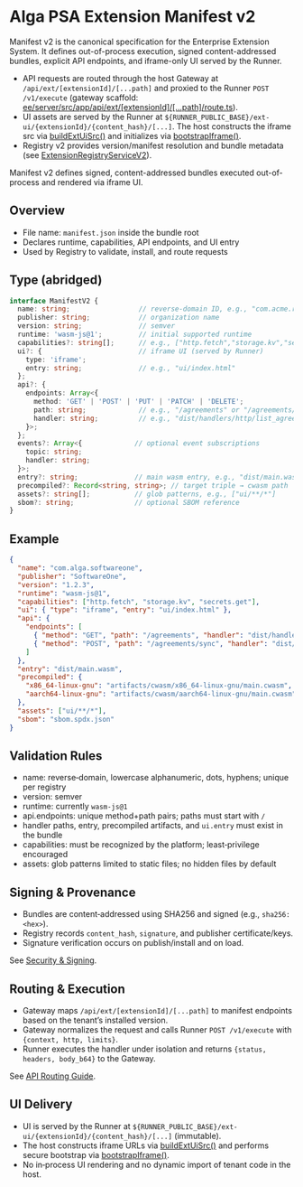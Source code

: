 # Alga PSA Extension Manifest v2

Manifest v2 is the canonical specification for the Enterprise Extension System. It defines out-of-process execution, signed content-addressed bundles, explicit API endpoints, and iframe-only UI served by the Runner.

- API requests are routed through the host Gateway at `/api/ext/[extensionId]/[...path]` and proxied to the Runner `POST /v1/execute` (gateway scaffold: [ee/server/src/app/api/ext/[extensionId]/[...path]/route.ts](ee/server/src/app/api/ext/%5BextensionId%5D/%5B...path%5D/route.ts)).
- UI assets are served by the Runner at `${RUNNER_PUBLIC_BASE}/ext-ui/{extensionId}/{content_hash}/[...]`. The host constructs the iframe src via [buildExtUiSrc()](ee/server/src/lib/extensions/ui/iframeBridge.ts:38) and initializes via [bootstrapIframe()](ee/server/src/lib/extensions/ui/iframeBridge.ts:45).
- Registry v2 provides version/manifest resolution and bundle metadata (see [ExtensionRegistryServiceV2](ee/server/src/lib/extensions/registry-v2.ts:48)).

Manifest v2 defines signed, content-addressed bundles executed out-of-process and rendered via iframe UI.

## Overview

- File name: `manifest.json` inside the bundle root
- Declares runtime, capabilities, API endpoints, and UI entry
- Used by Registry to validate, install, and route requests

## Type (abridged)

```ts
interface ManifestV2 {
  name: string;                 // reverse‑domain ID, e.g., "com.acme.reports"
  publisher: string;            // organization name
  version: string;              // semver
  runtime: 'wasm-js@1';         // initial supported runtime
  capabilities?: string[];      // e.g., ["http.fetch","storage.kv","secrets.get"]
  ui?: {                        // iframe UI (served by Runner)
    type: 'iframe';
    entry: string;              // e.g., "ui/index.html"
  };
  api?: {
    endpoints: Array<{
      method: 'GET' | 'POST' | 'PUT' | 'PATCH' | 'DELETE';
      path: string;             // e.g., "/agreements" or "/agreements/:id"
      handler: string;          // e.g., "dist/handlers/http/list_agreements"
    }>;
  };
  events?: Array<{             // optional event subscriptions
    topic: string;
    handler: string;
  }>;
  entry?: string;              // main wasm entry, e.g., "dist/main.wasm"
  precompiled?: Record<string, string>; // target triple → cwasm path
  assets?: string[];           // glob patterns, e.g., ["ui/**/*"]
  sbom?: string;               // optional SBOM reference
}
```

## Example

```json
{
  "name": "com.alga.softwareone",
  "publisher": "SoftwareOne",
  "version": "1.2.3",
  "runtime": "wasm-js@1",
  "capabilities": ["http.fetch", "storage.kv", "secrets.get"],
  "ui": { "type": "iframe", "entry": "ui/index.html" },
  "api": {
    "endpoints": [
      { "method": "GET", "path": "/agreements", "handler": "dist/handlers/http/list_agreements" },
      { "method": "POST", "path": "/agreements/sync", "handler": "dist/handlers/http/sync" }
    ]
  },
  "entry": "dist/main.wasm",
  "precompiled": {
    "x86_64-linux-gnu": "artifacts/cwasm/x86_64-linux-gnu/main.cwasm",
    "aarch64-linux-gnu": "artifacts/cwasm/aarch64-linux-gnu/main.cwasm"
  },
  "assets": ["ui/**/*"],
  "sbom": "sbom.spdx.json"
}
```

## Validation Rules

- name: reverse‑domain, lowercase alphanumeric, dots, hyphens; unique per registry
- version: semver
- runtime: currently `wasm-js@1`
- api.endpoints: unique method+path pairs; paths must start with `/`
- handler paths, entry, precompiled artifacts, and `ui.entry` must exist in the bundle
- capabilities: must be recognized by the platform; least‑privilege encouraged
- assets: glob patterns limited to static files; no hidden files by default

## Signing & Provenance

- Bundles are content‑addressed using SHA256 and signed (e.g., `sha256:<hex>`).
- Registry records `content_hash`, `signature`, and publisher certificate/keys.
- Signature verification occurs on publish/install and on load.

See [Security & Signing](security_signing.md).

## Routing & Execution

- Gateway maps `/api/ext/[extensionId]/[...path]` to manifest endpoints based on the tenant’s installed version.
- Gateway normalizes the request and calls Runner `POST /v1/execute` with `{context, http, limits}`.
- Runner executes the handler under isolation and returns `{status, headers, body_b64}` to the Gateway.

See [API Routing Guide](api-routing-guide.md).

## UI Delivery

- UI is served by the Runner at `${RUNNER_PUBLIC_BASE}/ext-ui/{extensionId}/{content_hash}/[...]` (immutable).
- The host constructs iframe URLs via [buildExtUiSrc()](ee/server/src/lib/extensions/ui/iframeBridge.ts:38) and performs secure bootstrap via [bootstrapIframe()](ee/server/src/lib/extensions/ui/iframeBridge.ts:45).
- No in‑process UI rendering and no dynamic import of tenant code in the host.
